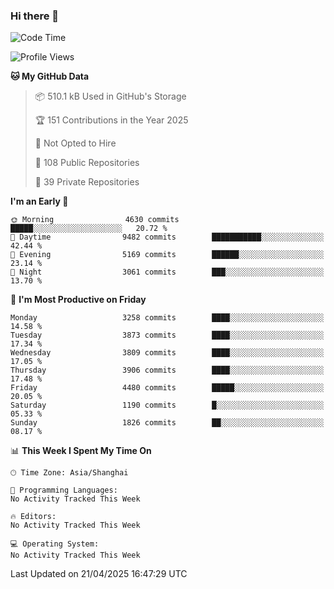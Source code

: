 ### Hi there 👋

<!--
**qbosen/qbosen** is a ✨ _special_ ✨ repository because its `README.md` (this file) appears on your GitHub profile.

Here are some ideas to get you started:

- 🔭 I’m currently working on ...
- 🌱 I’m currently learning ...
- 👯 I’m looking to collaborate on ...
- 🤔 I’m looking for help with ...
- 💬 Ask me about ...
- 📫 How to reach me: ...
- 😄 Pronouns: ...
- ⚡ Fun fact: ...
-->

<!--START_SECTION:waka-->
![Code Time](http://img.shields.io/badge/Code%20Time-2%2C111%20hrs%2036%20mins-blue)

![Profile Views](http://img.shields.io/badge/Profile%20Views-0-blue)

**🐱 My GitHub Data** 

> 📦 510.1 kB Used in GitHub's Storage 
 > 
> 🏆 151 Contributions in the Year 2025
 > 
> 🚫 Not Opted to Hire
 > 
> 📜 108 Public Repositories 
 > 
> 🔑 39 Private Repositories 
 > 
**I'm an Early 🐤** 

```text
🌞 Morning                4630 commits        █████░░░░░░░░░░░░░░░░░░░░   20.72 % 
🌆 Daytime                9482 commits        ███████████░░░░░░░░░░░░░░   42.44 % 
🌃 Evening                5169 commits        ██████░░░░░░░░░░░░░░░░░░░   23.14 % 
🌙 Night                  3061 commits        ███░░░░░░░░░░░░░░░░░░░░░░   13.70 % 
```
📅 **I'm Most Productive on Friday** 

```text
Monday                   3258 commits        ████░░░░░░░░░░░░░░░░░░░░░   14.58 % 
Tuesday                  3873 commits        ████░░░░░░░░░░░░░░░░░░░░░   17.34 % 
Wednesday                3809 commits        ████░░░░░░░░░░░░░░░░░░░░░   17.05 % 
Thursday                 3906 commits        ████░░░░░░░░░░░░░░░░░░░░░   17.48 % 
Friday                   4480 commits        █████░░░░░░░░░░░░░░░░░░░░   20.05 % 
Saturday                 1190 commits        █░░░░░░░░░░░░░░░░░░░░░░░░   05.33 % 
Sunday                   1826 commits        ██░░░░░░░░░░░░░░░░░░░░░░░   08.17 % 
```


📊 **This Week I Spent My Time On** 

```text
🕑︎ Time Zone: Asia/Shanghai

💬 Programming Languages: 
No Activity Tracked This Week

🔥 Editors: 
No Activity Tracked This Week

💻 Operating System: 
No Activity Tracked This Week
```


 Last Updated on 21/04/2025 16:47:29 UTC
<!--END_SECTION:waka-->
